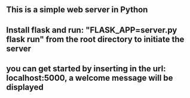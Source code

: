 ## This is a simple web server in Python

## Install flask and run: "FLASK_APP=server.py flask run" from the root directory to initiate the server

## you can get started by inserting in the url: localhost:5000, a welcome message will be displayed